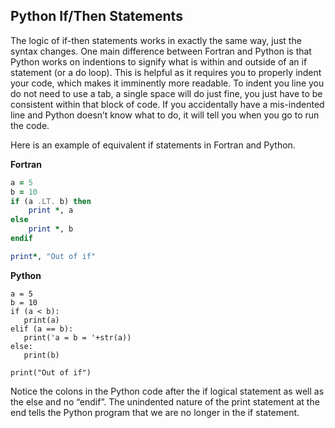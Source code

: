 ## Python If/Then Statements

The logic of if-then statements works in exactly the same way, just the syntax changes. One main difference between Fortran and Python is that Python works on indentions to signify what is within and outside of an if statement (or a do loop). This is helpful as it requires you to properly indent your code, which makes it imminently more readable. To indent you line you do not need to use a tab, a single space will do just fine, you just have to be consistent within that block of code. If you accidentally have a mis-indented line and Python doesn’t know what to do, it will tell you when you go to run the code.

Here is an example of equivalent if statements in Fortran and Python.

**Fortran**
```fortran
a = 5
b = 10
if (a .LT. b) then
    print *, a
else
    print *, b
endif

print*, "Out of if"
```

**Python**
```py3
a = 5
b = 10
if (a < b):
   print(a)
elif (a == b):
   print('a = b = '+str(a))
else:
   print(b)

print("Out of if")
```

Notice the colons in the Python code after the if logical statement as well as the else and no “endif”. The unindented nature of the print statement at the end tells the Python program that we are no longer in the if statement.
